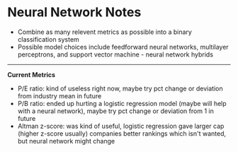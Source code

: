 # Neural Network Notes

- Combine as many relevent metrics as possible into a binary classification system
- Possible model choices include feedforward neural networks, multilayer perceptrons, and support vector machine - neural network hybrids

---

**Current Metrics**

- P/E ratio: kind of useless right now, maybe try pct change or deviation from industry mean in future
- P/B ratio: ended up hurting a logistic regression model (maybe will help with a neural network), maybe try pct change or deviation from 1 in future
- Altman z-score: was kind of useful, logistic regression gave larger cap (higher z-score usually) companies better rankings which isn't wanted, but neural network might change